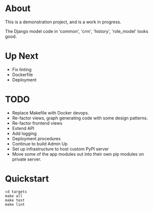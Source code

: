 # About #

This is a demonstration project, and is a work in progress.

The Django model code in 'common', 'crm', 'history', 'role_model' looks good.

# Up Next #

* Fix linting
* Dockerfile
* Deployment

# TODO #
* Replace Makefile with Docker devops.
* Re-factor views, graph generating code with some design patterns.
* Re-factor frontend views
* Extend API
* Add logging
* Deployment procedures
* Continue to build Admin Up
* Set up infrastructure to host custom PyPI server
* Move some of the app modules out into their own pip modules on private server.

# Quickstart #

```
cd targets
make all
make test
make lint
```
